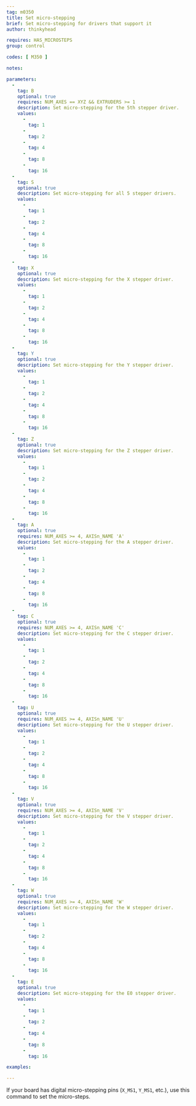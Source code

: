 ```yaml
---
tag: m0350
title: Set micro-stepping
brief: Set micro-stepping for drivers that support it
author: thinkyhead

requires: HAS_MICROSTEPS
group: control

codes: [ M350 ]

notes:

parameters:
  -
    tag: B
    optional: true
    requires: NUM_AXES == XYZ && EXTRUDERS >= 1
    description: Set micro-stepping for the 5th stepper driver.
    values:
      -
        tag: 1
      -
        tag: 2
      -
        tag: 4
      -
        tag: 8
      -
        tag: 16
  -
    tag: S
    optional: true
    description: Set micro-stepping for all 5 stepper drivers.
    values:
      -
        tag: 1
      -
        tag: 2
      -
        tag: 4
      -
        tag: 8
      -
        tag: 16
  -
    tag: X
    optional: true
    description: Set micro-stepping for the X stepper driver.
    values:
      -
        tag: 1
      -
        tag: 2
      -
        tag: 4
      -
        tag: 8
      -
        tag: 16
  -
    tag: Y
    optional: true
    description: Set micro-stepping for the Y stepper driver.
    values:
      -
        tag: 1
      -
        tag: 2
      -
        tag: 4
      -
        tag: 8
      -
        tag: 16
  -
    tag: Z
    optional: true
    description: Set micro-stepping for the Z stepper driver.
    values:
      -
        tag: 1
      -
        tag: 2
      -
        tag: 4
      -
        tag: 8
      -
        tag: 16
  -
    tag: A
    optional: true
    requires: NUM_AXES >= 4, AXISn_NAME 'A'
    description: Set micro-stepping for the A stepper driver.
    values:
      -
        tag: 1
      -
        tag: 2
      -
        tag: 4
      -
        tag: 8
      -
        tag: 16
  -
    tag: C
    optional: true
    requires: NUM_AXES >= 4, AXISn_NAME 'C'
    description: Set micro-stepping for the C stepper driver.
    values:
      -
        tag: 1
      -
        tag: 2
      -
        tag: 4
      -
        tag: 8
      -
        tag: 16
  -
    tag: U
    optional: true
    requires: NUM_AXES >= 4, AXISn_NAME 'U'
    description: Set micro-stepping for the U stepper driver.
    values:
      -
        tag: 1
      -
        tag: 2
      -
        tag: 4
      -
        tag: 8
      -
        tag: 16
  -
    tag: V
    optional: true
    requires: NUM_AXES >= 4, AXISn_NAME 'V'
    description: Set micro-stepping for the V stepper driver.
    values:
      -
        tag: 1
      -
        tag: 2
      -
        tag: 4
      -
        tag: 8
      -
        tag: 16
  -
    tag: W
    optional: true
    requires: NUM_AXES >= 4, AXISn_NAME 'W'
    description: Set micro-stepping for the W stepper driver.
    values:
      -
        tag: 1
      -
        tag: 2
      -
        tag: 4
      -
        tag: 8
      -
        tag: 16
  -
    tag: E
    optional: true
    description: Set micro-stepping for the E0 stepper driver.
    values:
      -
        tag: 1
      -
        tag: 2
      -
        tag: 4
      -
        tag: 8
      -
        tag: 16

examples:

---
```


If your board has digital micro-stepping pins (`X_MS1`, `Y_MS1`, etc.), use this command to set the micro-steps.
